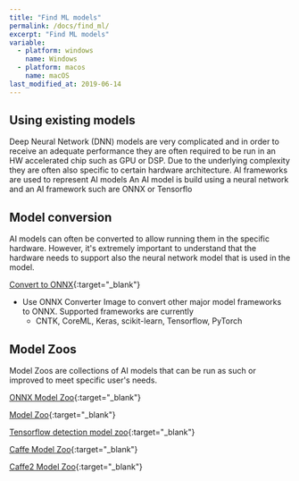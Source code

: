 ```yaml
---
title: "Find ML models"
permalink: /docs/find_ml/
excerpt: "Find ML models"
variable:
  - platform: windows
    name: Windows
  - platform: macos
    name: macOS
last_modified_at: 2019-06-14
---
```


## Using existing models

Deep Neural Network (DNN) models are very complicated and in order to receive an adequate performance they are often required to be run in an HW accelerated chip such as GPU or DSP. Due to the underlying complexity they are often also specific to certain hardware architecture. AI frameworks are used to represent AI models An AI model is build using a neural network and an AI framework such are ONNX or Tensorflo

## Model conversion

AI models can often be converted to allow running them in the specific hardware. However, it's extremely important to understand that the hardware needs to support also the neural network model that is used in the model.

[Convert to ONNX](https://github.com/microsoft/OLive/tree/master/docker-images/onnx-converter){:target="_blank"}
- Use ONNX Converter Image to convert other major model frameworks to ONNX. Supported frameworks are currently
  - CNTK, CoreML, Keras, scikit-learn, Tensorflow, PyTorch

## Model Zoos

Model Zoos are collections of AI models that can be run as such or improved to meet specific user's needs. 

[ONNX Model Zoo](https://github.com/onnx/models){:target="_blank"}

[Model Zoo](https://modelzoo.co/){:target="_blank"}

[Tensorflow  detection model zoo](https://github.com/tensorflow/models/blob/master/research/object_detection/g3doc/detection_model_zoo.md){:target="_blank"}

[Caffe Model Zoo](https://github.com/BVLC/caffe/wiki/Model-Zoo){:target="_blank"}

[Caffe2 Model Zoo](https://caffe2.ai/docs/zoo.html){:target="_blank"}


